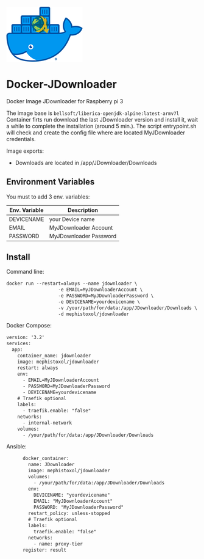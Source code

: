 ![Docker-JDownloader](https://raw.githubusercontent.com/MephistoXoL/Docker-JDownloader/master/Docker-JDownloader.png)

# Docker-JDownloader
Docker Image JDownloader for Raspberry pi 3

The image base is ```bellsoft/liberica-openjdk-alpine:latest-armv7l```
Container firts run download the last JDownloader version and install it, wait a while to complete the installation (around 5 min.).
The script entrypoint.sh will check and create the config file where are located MyJDownloader credentials.

Image exports:
- Downloads are located in /app/JDownloader/Downloads

## Environment Variables
You must to add 3 env. variables:

| Env. Variable | Description |
| --- | --- |
| DEVICENAME | your Device name |
| EMAIL | MyJDownloader Account |
| PASSWORD | MyJDownloader Password |

## Install
Command line:
```
docker run --restart=always --name jdownloader \ 
                   -e EMAIL=MyJDownloaderAccount \ 
                   -e PASSWORD=MyJDownloaderPassword \ 
                   -e DEVICENAME=yourdevicename \ 
                   -v /your/path/for/data:/app/JDownloader/Downloads \ 
                   -d mephistoxol/jdownloader
```

Docker Compose:
```
version: '3.2'
services:
  app:
    container_name: jdownloader
    image: mephistoxol/jdownloader
    restart: always
    env:
      - EMAIL=MyJDownloaderAccount
      - PASSWORD=MyJDownloaderPassword
      - DEVICENAME=yourdevicename
    # Traefik optional
    labels:
      - traefik.enable: "false"
    networks:      
      - internal-network
    volumes:
      - /your/path/for/data:/app/JDownloader/Downloads
```

Ansible:
```
      docker_container:
        name: JDownloader
        image: mephistoxol/jdownloader
        volumes:
          - /your/path/for/data:/app/JDownloader/Downloads
        env:
          DEVICENAME: "yourdevicename"
          EMAIL: "MyJDownloaderAccount"
          PASSWORD: "MyJDownloaderPassword"
        restart_policy: unless-stopped
        # Traefik optional
        labels:
          traefik.enable: "false"
        networks:
          - name: proxy-tier
      register: result

```
